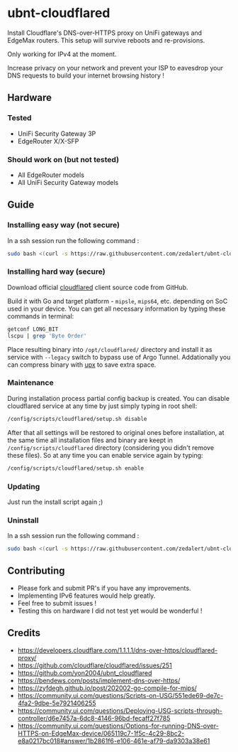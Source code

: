 # ubnt-cloudflared
Install Cloudflare's DNS-over-HTTPS proxy on UniFi gateways and EdgeMax routers. This setup will survive reboots and re-provisions.

Only working for IPv4 at the moment.

Increase privacy on your network and prevent your ISP to eavesdrop your DNS requests to build your internet browsing history !

## Hardware
### Tested
* UniFi Security Gateway 3P
* EdgeRouter X/X-SFP

### Should work on (but not tested)
* All EdgeRouter models
* All UniFi Security Gateway models

## Guide
### Installing easy way (not secure)
In a ssh session run the following command :
```sh
sudo bash <(curl -s https://raw.githubusercontent.com/zedalert/ubnt-cloudflared/master/setup.sh) install
```

### Installing hard way (secure)
Download official [cloudflared](https://github.com/cloudflare/cloudflared/) client source code from GitHub.

Build it with Go and target platform - `mipsle`, `mips64`, etc. depending on SoC used in your device. You can get all necessary information by typing these commands in terminal:
```sh
getconf LONG_BIT
lscpu | grep 'Byte Order'
```

Place resulting binary into `/opt/cloudflared/` directory and install it as service with `--legacy` switch to bypass use of Argo Tunnel.
Addationally you can compress binary with [upx](https://github.com/upx/upx/) to save extra space.

### Maintenance
During installation process partial config backup is created. You can disable cloudflared service at any time by just simply typing in root shell:
```sh
/config/scripts/cloudflared/setup.sh disable
```
After that all settings will be restored to original ones before installation, at the same time all installation files and binary are keept in `/config/scripts/cloudflared` directory (considering you didn't remove these files). So at any time you can enable service again by typing:
```sh
/config/scripts/cloudflared/setup.sh enable
```

### Updating
Just run the install script again ;)

### Uninstall
In a ssh session run the following command :
```sh
sudo bash <(curl -s https://raw.githubusercontent.com/zedalert/ubnt-cloudflared/master/setup.sh) remove
```

## Contributing
* Please fork and submit PR's if you have any improvements.
* Implementing IPv6 features would help greatly.
* Feel free to submit issues !
* Testing this on hardware I did not test yet would be wonderful !

## Credits
* https://developers.cloudflare.com/1.1.1.1/dns-over-https/cloudflared-proxy/
* https://github.com/cloudflare/cloudflared/issues/251
* https://github.com/yon2004/ubnt_cloudflared
* https://bendews.com/posts/implement-dns-over-https/
* https://zyfdegh.github.io/post/202002-go-compile-for-mips/
* https://community.ui.com/questions/Scripts-on-USG/551ede69-de7c-4fa2-9dbe-5e7921406255
* https://community.ui.com/questions/Deploying-USG-scripts-through-controller/d6e7457a-6dc8-4146-96bd-fecaff27f785
* https://community.ui.com/questions/Options-for-running-DNS-over-HTTPS-on-EdgeMax-device/065119c7-1f5c-4c29-8bc2-e8a0217bc018#answer/1b2861f6-e106-461e-af79-da9303a38e61
